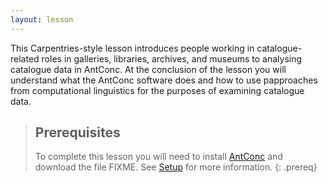 ```yaml
---
layout: lesson
---
```

This Carpentries-style lesson introduces people working in catalogue-related roles in galleries, libraries, archives, and museums to analysing catalogue data in AntConc. At the conclusion of the lesson you will understand what the AntConc software does and how to use papproaches from computational linguistics for the purposes of examining catalogue data.

> ## Prerequisites
> To complete this lesson you will need to install [AntConc](http://www.laurenceanthony.net/software/antconc/) and download the file FIXME.
> See [Setup](https://cataloguelegacies.github.io/antconc.github.io/setup.html) for more information.
{: .prereq}
